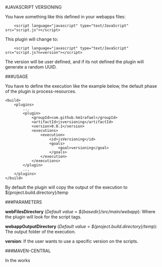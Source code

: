 #JAVASCRIPT VERSIONING

You have something like this defined in your webapps files:

		<script language="javascript" type="text/JavaScript" src="script.js"></script>

This plugin will change to:

		<script language="javascript" type="text/JavaScript" src="script.js?n=version"></script>

The version will be user defined, and if its not defined the plugin will generate a random UUID.

###USAGE

You have to define the execution like the example below, the default phase of the plugin is process-resources.

	<build>
		<plugins>
			...
			<plugin>
				<groupId>com.github.hm1rafael</groupId>
				<artifactId>jsversioning</artifactId>
				<version>0.0.1</version>
				<executions>
					<execution>
						<id>jsVersioning</id>
						<goals>
							<goal>versioning</goal>
						</goals>
					</execution>
				</executions>
			</plugin>
			...
		</plugins>
	</build>

By default the plugin will copy the output of the execution to ${project.build.directory}/temp

###PARAMETERS

**webFilesDirectory** (*Default value = ${basedir}/src/main/webapp*): Where the plugin will look for the script tags.

**webappOutputDirectory** (*Default value = ${project.build.directory}/temp*): The output folder of the execution.

**version**: If the user wants to use a specific version on the scripts.

###MAVEN-CENTRAL

In the works 
